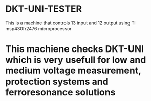 # DKT-UNI-TESTER
This is a machine that controls 13 input and 12 output using Ti msp430fr2476 microprocessor 


# This machiene checks DKT-UNI which is very usefull for low and medium voltage measurement, protection systems and ferroresonance solutions
